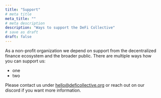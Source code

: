 ```yaml
---
title: "Support"
# meta title
meta_title: ""
# meta description
description: "Ways to support the DeFi Collective"
# save as draft
draft: false
---
```


As a non-profit organization we depend on support from the decentralized finance ecosystem and the broader public. There are multiple ways how you can support us:

- one
- two

Please contact us under hello@deficollective.org or reach out on our discord if you want more information.